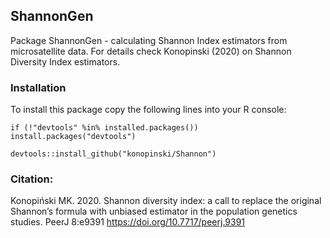 ## ShannonGen
Package ShannonGen - calculating Shannon Index estimators from microsatellite data. For details check Konopinski (2020) on Shannon Diversity Index estimators.

### Installation
To install this package copy the following lines into your R console:

`if (!"devtools" %in% installed.packages()) install.packages("devtools")`

`devtools::install_github("konopinski/Shannon")`

### Citation:
Konopiński MK. 2020. Shannon diversity index: a call to replace the original Shannon’s formula with unbiased estimator in the population genetics studies. PeerJ 8:e9391 https://doi.org/10.7717/peerj.9391
